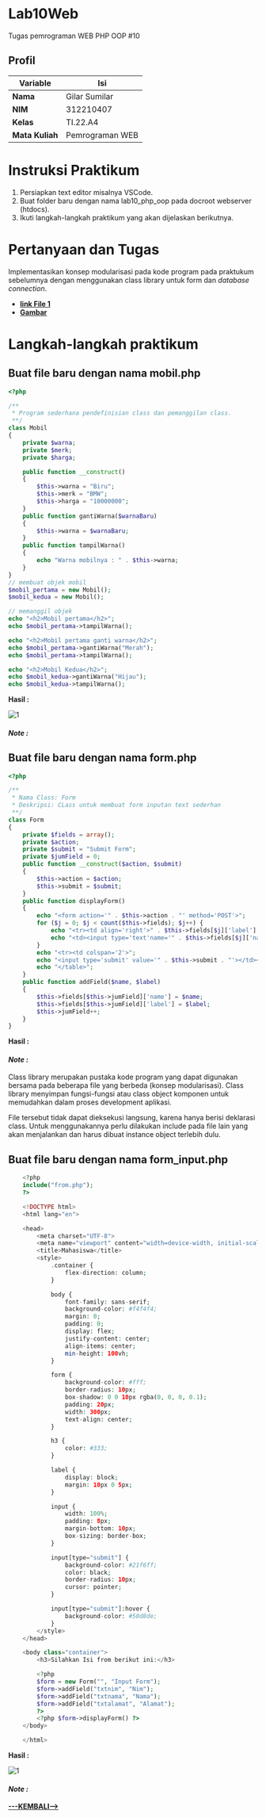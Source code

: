 # Lab10Web
Tugas pemrograman WEB PHP OOP #10
## Profil
| Variable | Isi |
| -------- | --- |
| **Nama** | Gilar Sumilar |
| **NIM** | 312210407 |
| **Kelas** | TI.22.A4 |
| **Mata Kuliah** | Pemrograman WEB |

# Instruksi Praktikum
1. Persiapkan text editor misalnya VSCode.
2. Buat folder baru dengan nama lab10_php_oop pada docroot webserver (htdocs).
3. Ikuti langkah-langkah praktikum yang akan dijelaskan berikutnya.

# Pertanyaan dan Tugas
Implementasikan konsep modularisasi pada kode program pada praktukum sebelumnya 
dengan menggunakan class library untuk form dan *database connection*.

- **[link File 1](https://github.com/GilarSumilar/Lab10Web/blob/main/database.php)**
- **[Gambar](https://github.com/GilarSumilar/Lab9Web/blob/main/gambar/5.png)**

# Langkah-langkah praktikum
## Buat file baru dengan nama mobil.php

```php
<?php

/**
 * Program sederhana pendefinisian class dan pemanggilan class.
 **/
class Mobil
{
    private $warna;
    private $merk;
    private $harga;

    public function __construct()
    {
        $this->warna = "Biru";
        $this->merk = "BMW";
        $this->harga = "10000000";
    }
    public function gantiWarna($warnaBaru)
    {
        $this->warna = $warnaBaru;
    }
    public function tampilWarna()
    {
        echo "Warna mobilnya : " . $this->warna;
    }
}
// membuat objek mobil
$mobil_pertama = new Mobil();
$mobil_kedua = new Mobil();

// memanggil objek
echo "<h2>Mobil pertama</h2>";
echo $mobil_pertama->tampilWarna();

echo "<h2>Mobil pertama ganti warna</h2>";
echo $mobil_pertama->gantiWarna("Merah");
echo $mobil_pertama->tampilWarna();

echo "<h2>Mobil Kedua</h2>";
echo $mobil_kedua->gantiWarna("Hijau");
echo $mobil_kedua->tampilWarna();

```
**Hasil :**

![1](gambar/1.png)

#### *Note :*

## Buat file baru dengan nama form.php

```php
<?php

/**
 * Nama Class: Form
 * Deskripsi: CLass untuk membuat form inputan text sederhan
 **/
class Form
{
    private $fields = array();
    private $action;
    private $submit = "Submit Form";
    private $jumField = 0;
    public function __construct($action, $submit)
    {
        $this->action = $action;
        $this->submit = $submit;
    }
    public function displayForm()
    {
        echo "<form action='" . $this->action . "' method='POST'>";
        for ($j = 0; $j < count($this->fields); $j++) {
            echo "<tr><td align='right'>" . $this->fields[$j]['label'] . "</td>";
            echo "<td><input type='text'name='" . $this->fields[$j]['name'] . "'></td></tr>";
        }
        echo "<tr><td colspan='2'>";
        echo "<input type='submit' value='" . $this->submit . "'></td></tr>";
        echo "</table>";
    }
    public function addField($name, $label)
    {
        $this->fields[$this->jumField]['name'] = $name;
        $this->fields[$this->jumField]['label'] = $label;
        $this->jumField++;
    }
}

```
**Hasil :**

#### *Note :*
Class library merupakan pustaka kode program yang dapat digunakan bersama pada beberapa 
file yang berbeda (konsep modularisasi). Class library menyimpan fungsi-fungsi atau class 
object komponen untuk memudahkan dalam proses development aplikasi. 

File tersebut tidak dapat dieksekusi langsung, karena hanya berisi deklarasi class. Untuk 
menggunakannya perlu dilakukan include pada file lain yang akan menjalankan dan harus 
dibuat instance object terlebih dulu.

## Buat file baru dengan nama form_input.php

```php
    <?php
    include("from.php");
    ?>

    <!DOCTYPE html>
    <html lang="en">

    <head>
        <meta charset="UTF-8">
        <meta name="viewport" content="width=device-width, initial-scale=1.0">
        <title>Mahasiswa</title>
        <style>
            .container {
                flex-direction: column;
            }

            body {
                font-family: sans-serif;
                background-color: #f4f4f4;
                margin: 0;
                padding: 0;
                display: flex;
                justify-content: center;
                align-items: center;
                min-height: 100vh;
            }

            form {
                background-color: #fff;
                border-radius: 10px;
                box-shadow: 0 0 10px rgba(0, 0, 0, 0.1);
                padding: 20px;
                width: 300px;
                text-align: center;
            }

            h3 {
                color: #333;
            }

            label {
                display: block;
                margin: 10px 0 5px;
            }

            input {
                width: 100%;
                padding: 8px;
                margin-bottom: 10px;
                box-sizing: border-box;
            }

            input[type="submit"] {
                background-color: #21f6ff;
                color: black;
                border-radius: 10px;
                cursor: pointer;
            }

            input[type="submit"]:hover {
                background-color: #50d8de;
            }
        </style>
    </head>

    <body class="container">
        <h3>Silahkan Isi from berikut ini:</h3>

        <?php
        $form = new Form("", "Input Form");
        $form->addField("txtnim", "Nim");
        $form->addField("txtnama", "Nama");
        $form->addField("txtalamat", "Alamat");
        ?>
        <?php $form->displayForm() ?>
    </body>

    </html>
```
**Hasil :**

![1](gambar/2.png)

#### *Note :*

**[---KEMBALI-->](#Profil)**
